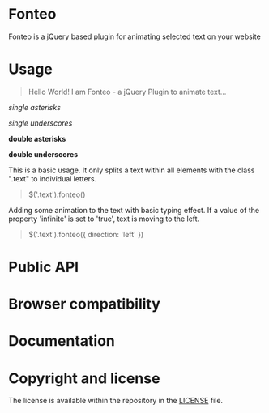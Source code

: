 # Fonteo
Fonteo is a jQuery based plugin for animating selected text on your website


# Usage
> <script type='text/javascript' src='fonteo.js' ></script>
> <p class='text'>Hello World! I am Fonteo - a jQuery Plugin to animate text...</p>

*single asterisks*

_single underscores_

**double asterisks**

__double underscores__
 
This is a basic usage. It only splits a text within all elements with the class ".text" to individual letters.

> $('.text').fonteo()

Adding some animation to the text with basic typing effect. If a value of the property 'infinite' is set to 'true', text is moving to the left.

> $('.text').fonteo({ direction: 'left' })

# Public API

# Browser compatibility

# Documentation

# Copyright and license
The license is available within the repository in the [LICENSE](https://github.com/miso25/fonteo/blob/master/LICENSE.md) file.
